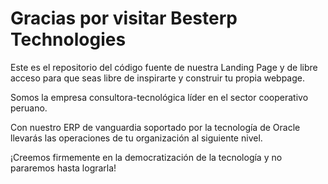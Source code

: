 # Gracias por visitar Besterp Technologies

Este es el repositorio del código fuente de nuestra Landing Page y de libre acceso para que seas libre de inspirarte y construir tu propia webpage.

Somos la empresa consultora-tecnológica líder en el sector cooperativo peruano.

Con nuestro ERP de vanguardia soportado por la tecnología de Oracle llevarás las operaciones de tu organización al siguiente nivel.

¡Creemos firmemente en la democratización de la tecnología y no pararemos hasta lograrla!

